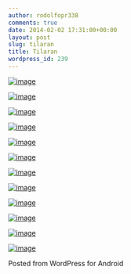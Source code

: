 ```yaml
---
author: rodolfopr338
comments: true
date: 2014-02-02 17:31:00+00:00
layout: post
slug: tilaran
title: Tilaran
wordpress_id: 239
---
```


<!-- more -->

[![image](http://sinjeta.files.wordpress.com/2014/02/wpid-img_20140131_1418301.jpg)](http://sinjeta.files.wordpress.com/2014/02/wpid-img_20140131_1418301.jpg)



[![image](http://sinjeta.files.wordpress.com/2014/02/wpid-img_20140202_155722.jpg)](http://sinjeta.files.wordpress.com/2014/02/wpid-img_20140202_155722.jpg)



[![image](http://sinjeta.files.wordpress.com/2014/02/wpid-photafpanoramapichd.jpg)](http://sinjeta.files.wordpress.com/2014/02/wpid-photafpanoramapichd.jpg)



[![image](http://sinjeta.files.wordpress.com/2014/02/wpid-img_20140202_123321.jpg)](http://sinjeta.files.wordpress.com/2014/02/wpid-img_20140202_123321.jpg)



[![image](http://sinjeta.files.wordpress.com/2014/02/wpid-img_20140202_122446.jpg)](http://sinjeta.files.wordpress.com/2014/02/wpid-img_20140202_122446.jpg)



[![image](http://sinjeta.files.wordpress.com/2014/02/wpid-img_20140202_122452.jpg)](http://sinjeta.files.wordpress.com/2014/02/wpid-img_20140202_122452.jpg)



[![image](http://sinjeta.files.wordpress.com/2014/02/wpid-img_20140202_122148.jpg)](http://sinjeta.files.wordpress.com/2014/02/wpid-img_20140202_122148.jpg)



[![image](http://sinjeta.files.wordpress.com/2014/02/wpid-img_20140201_135616.jpg)](http://sinjeta.files.wordpress.com/2014/02/wpid-img_20140201_135616.jpg)



[![image](http://sinjeta.files.wordpress.com/2014/02/wpid-img_20140201_135612.jpg)](http://sinjeta.files.wordpress.com/2014/02/wpid-img_20140201_135612.jpg)



[![image](http://sinjeta.files.wordpress.com/2014/02/wpid-img_20140131_142404.jpg)](http://sinjeta.files.wordpress.com/2014/02/wpid-img_20140131_142404.jpg)



[![image](http://sinjeta.files.wordpress.com/2014/02/wpid-img_20140202_122248.jpg)](http://sinjeta.files.wordpress.com/2014/02/wpid-img_20140202_122248.jpg)



[![image](http://sinjeta.files.wordpress.com/2014/02/wpid-img_20140202_121918.jpg)](http://sinjeta.files.wordpress.com/2014/02/wpid-img_20140202_121918.jpg)





Posted from WordPress for Android
